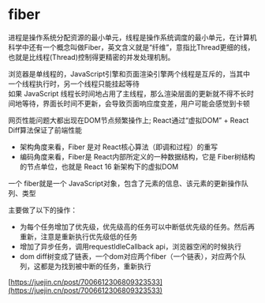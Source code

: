 # fiber

进程是操作系统分配资源的最小单元，线程是操作系统调度的最小单元，在计算机科学中还有一个概念叫做Fiber，英文含义就是“纤维”，意指比Thread更细的线，也就是比线程(Thread)控制得更精密的并发处理机制。

浏览器是单线程的，JavaScript引擎和页面渲染引擎两个线程是互斥的，当其中一个线程执行时，另一个线程只能挂起等待  
如果 JavaScript 线程长时间地占用了主线程，那么渲染层面的更新就不得不长时间地等待，界面长时间不更新，会导致页面响应度变差，用户可能会感觉到卡顿

网页性能问题大都出现在DOM节点频繁操作上; React通过“虚拟DOM” + React Diff算法保证了前端性能

- 架构角度来看，Fiber 是对 React核心算法（即调和过程）的重写
- 编码角度来看，Fiber是 React内部所定义的一种数据结构，它是 Fiber树结构的节点单位，也就是 React 16 新架构下的虚拟DOM

一个 fiber就是一个 JavaScript对象，包含了元素的信息、该元素的更新操作队列、类型

主要做了以下的操作：

- 为每个任务增加了优先级，优先级高的任务可以中断低优先级的任务。然后再重新，注意是重新执行优先级低的任务
- 增加了异步任务，调用requestIdleCallback api，浏览器空闲的时候执行
- dom diff树变成了链表，一个dom对应两个fiber（一个链表），对应两个队列，这都是为找到被中断的任务，重新执行

[https://juejin.cn/post/7006612306809323533](https://juejin.cn/post/7006612306809323533)

